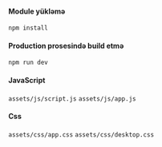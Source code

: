 
#### Module yükləmə
`npm install`

#### Production prosesində build etmə
`npm run dev`




#### JavaScript 
`assets/js/script.js`
`assets/js/app.js`

#### Css 
`assets/css/app.css`
`assets/css/desktop.css`

